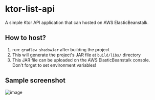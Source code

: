 # ktor-list-api
A simple Ktor API application that can hosted on AWS ElasticBeanstalk.

## How to host?
1. run: `gradlew shadowJar` after building the project
2. This will generate the project's JAR file at `build/libs/` directory
3. This JAR file can be uploaded on the AWS ElasticBeanstalk console. Don't forget to set environment variables!

## Sample screenshot

![image](https://user-images.githubusercontent.com/43956098/162436397-a90b727f-3df9-4a20-8998-24e5e0b274e9.png)
